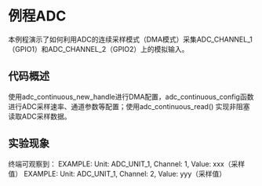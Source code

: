 # 例程ADC

本例程演示了如何利用ADC的连续采样模式（DMA模式）采集ADC_CHANNEL_1（GPIO1）和ADC_CHANNEL_2（GPIO2）上的模拟输入。

## 代码概述
使用adc_continuous_new_handle进行DMA配置，adc_continuous_config函数进行ADC采样速率、通道参数等配置；使用adc_continuous_read() 实现非阻塞读取ADC采样数据。

## 实验现象
终端可观察到：
EXAMPLE: Unit: ADC_UNIT_1, Channel: 1, Value: xxx（采样值）
EXAMPLE: Unit: ADC_UNIT_1, Channel: 2, Value: yyy（采样值）